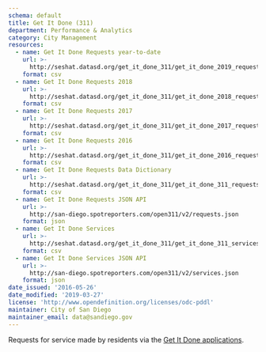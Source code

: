 ```yaml
---
schema: default
title: Get It Done (311)
department: Performance & Analytics
category: City Management
resources:
  - name: Get It Done Requests year-to-date
    url: >-
      http://seshat.datasd.org/get_it_done_311/get_it_done_2019_requests_datasd.csv
    format: csv
  - name: Get It Done Requests 2018
    url: >-
      http://seshat.datasd.org/get_it_done_311/get_it_done_2018_requests_datasd.csv
    format: csv
  - name: Get It Done Requests 2017
    url: >-
      http://seshat.datasd.org/get_it_done_311/get_it_done_2017_requests_datasd.csv
    format: csv
  - name: Get It Done Requests 2016
    url: >-
      http://seshat.datasd.org/get_it_done_311/get_it_done_2016_requests_datasd.csv
    format: csv
  - name: Get It Done Requests Data Dictionary
    url: >-
      http://seshat.datasd.org/get_it_done_311/get_it_done_311_requests_dictionary_datasd.csv
    format: csv
  - name: Get It Done Requests JSON API
    url: >-
      http://san-diego.spotreporters.com/open311/v2/requests.json
    format: json
  - name: Get It Done Services
    url: >-
      http://seshat.datasd.org/get_it_done_311/get_it_done_311_services_datasd.csv
    format: csv
  - name: Get It Done Services JSON API
    url: >-
      http://san-diego.spotreporters.com/open311/v2/services.json
    format: json
date_issued: '2016-05-26'
date_modified: '2019-03-27'
license: 'http://www.opendefinition.org/licenses/odc-pddl'
maintainer: City of San Diego
maintainer_email: data@sandiego.gov
---
```

Requests for service made by residents via the
<a href="https://www.sandiego.gov/get-it-done" target="_blank" rel="noopener">
Get It Done applications</a>.
